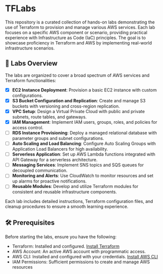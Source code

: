 # TFLabs
This repository is a curated collection of hands-on labs demonstrating the use of Terraform to provision and manage various AWS services. Each lab focuses on a specific AWS component or scenario, providing practical experience with Infrastructure as Code (IaC) principles. The goal is to showcase proficiency in Terraform and AWS by implementing real-world infrastructure scenarios.

## 🚀 Labs Overview
The labs are organized to cover a broad spectrum of AWS services and Terraform functionalities:

- [x] **EC2 Instance Deployment**: Provision a basic EC2 instance with custom configurations.
- [x] **S3 Bucket Configuration and Replication**: Create and manage S3 buckets with versioning and cross-region replication.
- [x] **VPC Setup**: Design a Virtual Private Cloud with public and private subnets, route tables, and gateways.
- [x] **IAM Management**: Implement IAM users, groups, roles, and policies for access control.
- [ ] **RDS Instance Provisioning**: Deploy a managed relational database with parameter groups and subnet configurations.
- [ ] **Auto Scaling and Load Balancing**: Configure Auto Scaling Groups with Application Load Balancers for high availability.
- [ ] **Serverless Application**: Set up AWS Lambda functions integrated with API Gateway for a serverless architecture.
- [ ] **Messaging Services**: Implement SNS topics and SQS queues for decoupled communication.
- [ ] **Monitoring and Alerts**: Use CloudWatch to monitor resources and set up alarms for proactive notifications.
- [ ] **Reusable Modules**: Develop and utilize Terraform modules for consistent and reusable infrastructure components.

Each lab includes detailed instructions, Terraform configuration files, and cleanup procedures to ensure a smooth learning experience.

## 🛠️ Prerequisites
Before starting the labs, ensure you have the following:

- Terraform: Installed and configured. [Install Terraform](https://developer.hashicorp.com/terraform/install)
- AWS Account: An active AWS account with programmatic access.
- AWS CLI: Installed and configured with your credentials. [Install AWS CLI](https://docs.aws.amazon.com/cli/latest/userguide/getting-started-install.html)
- IAM Permissions: Sufficient permissions to create and manage AWS resources
